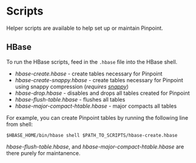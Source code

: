 # Scripts
Helper scripts are available to help set up or maintain Pinpoint.

## HBase
To run the HBase scripts, feed in the `.hbase` file into the HBase shell.

* *hbase-create.hbase* - create tables necessary for Pinpoint
* *hbase-create-snappy.hbase* - create tables necessary for Pinpoint using snappy compression (*requires [snappy](http://code.google.com/p/snappy)*)
* *hbase-drop.hbase* - disables and drops all tables created for Pinpoint
* *hbase-flush-table.hbase* - flushes all tables
* *hbase-major-compact-htable.hbase* - major compacts all tables

For example, you can create Pinpoint tables by running the following line from shell:

`$HBASE_HOME/bin/hbase shell $PATH_TO_SCRIPTS/hbase-create.hbase`

*hbase-flush-table.hbase*, and *hbase-major-compact-htable.hbase* are there purely for maintanence.